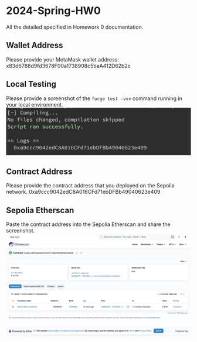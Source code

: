 # 2024-Spring-HW0

All the detailed specified in Homework 0 documentation.

## Wallet Address
Please provide your MetaMask wallet address:
x83d6788d9fd3678F00a1738908c5baA412D62b2c

## Local Testing
Please provide a screenshot of the `forge test -vvv` command running in your local environment.
![alt text](./hw0/figure2.png)

## Contract Address
Please provide the contract address that you deployed on the Sepolia network.
0xa9ccc9042edC8A016CFd71ebDFBb49040623e409

## Sepolia Etherscan
Paste the contract address into the Sepolia Etherscan and share the screenshot.
![alt text](./hw0/figure3.png)
